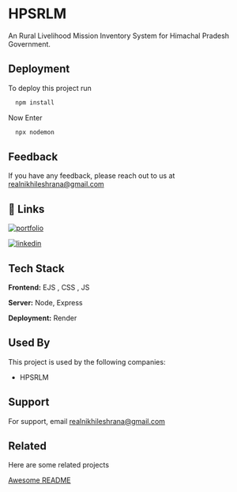
# HPSRLM

An Rural Livelihood Mission Inventory System for Himachal Pradesh Government.

## Deployment

To deploy this project run

```bash
  npm install
```
Now Enter

```bash
  npx nodemon
```

## Feedback

If you have any feedback, please reach out to us at realnikhileshrana@gmail.com


## 🔗 Links
[![portfolio](https://img.shields.io/badge/my_portfolio-000?style=for-the-badge&logo=ko-fi&logoColor=white)](https://nikhileshrana.tech/)

[![linkedin](https://img.shields.io/badge/linkedin-0A66C2?style=for-the-badge&logo=linkedin&logoColor=white)](https://www.linkedin.com/in/nikhileshrana)


## Tech Stack

**Frontend:** EJS , CSS , JS

**Server:** Node, Express

**Deployment:** Render


## Used By

This project is used by the following companies:

- HPSRLM


## Support

For support, email realnikhileshrana@gmail.com


## Related

Here are some related projects

[Awesome README](https://github.com/nikhileshrana)


